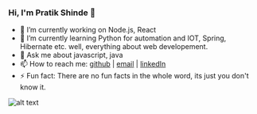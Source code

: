 ### Hi, I'm Pratik Shinde 👋

- 🔭 I’m currently working on Node.js, React
- 🌱 I’m currently learning Python for automation and IOT, Spring, Hibernate etc. well, everything about web developement.
- 💬 Ask me about javascript, java
- 📫 How to reach me: [github](https://github.com/Pratikshinde1497/Pratikshinde1497) | [email](pratikshinde1497@gmail.com) | [linkedIn](https://www.linkedin.com/in/pratik-shinde-93318b186)
- ⚡ Fun fact: There are no fun facts in the whole word, its just you don't know it. 

![alt text](https://www.google.com/url?sa=i&url=https%3A%2F%2Funsplash.com%2Fs%2Fphotos%2Fprogrammer&psig=AOvVaw1C_Sh1cM3O6Jv4xSVJ6Ek0&ust=1601105014058000&source=images&cd=vfe&ved=0CAIQjRxqFwoTCLiI-JLjg-wCFQAAAAAdAAAAABAI)
